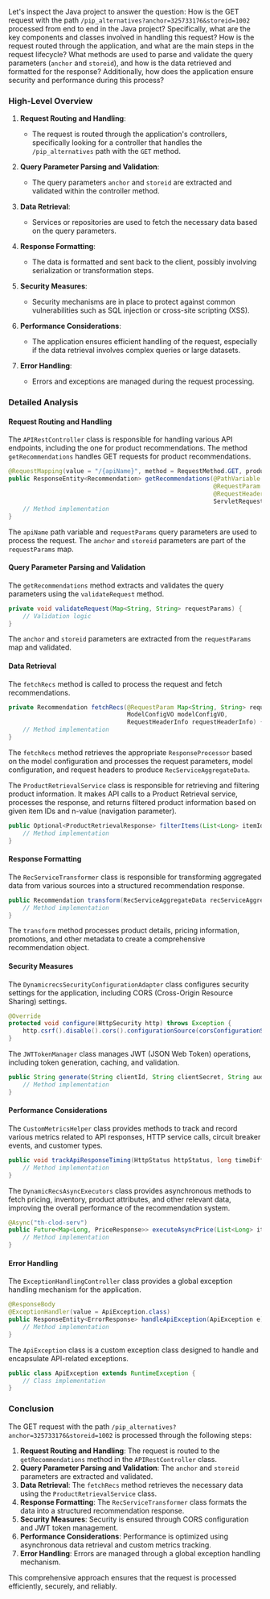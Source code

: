
Let's inspect the Java project to answer the question: How is the GET request with the path `/pip_alternatives?anchor=325733176&storeid=1002` processed from end to end in the Java project? Specifically, what are the key components and classes involved in handling this request? How is the request routed through the application, and what are the main steps in the request lifecycle? What methods are used to parse and validate the query parameters (`anchor` and `storeid`), and how is the data retrieved and formatted for the response? Additionally, how does the application ensure security and performance during this process?

### High-Level Overview

1. **Request Routing and Handling**:
   - The request is routed through the application's controllers, specifically looking for a controller that handles the `/pip_alternatives` path with the `GET` method.

2. **Query Parameter Parsing and Validation**:
   - The query parameters `anchor` and `storeid` are extracted and validated within the controller method.

3. **Data Retrieval**:
   - Services or repositories are used to fetch the necessary data based on the query parameters.

4. **Response Formatting**:
   - The data is formatted and sent back to the client, possibly involving serialization or transformation steps.

5. **Security Measures**:
   - Security mechanisms are in place to protect against common vulnerabilities such as SQL injection or cross-site scripting (XSS).

6. **Performance Considerations**:
   - The application ensures efficient handling of the request, especially if the data retrieval involves complex queries or large datasets.

7. **Error Handling**:
   - Errors and exceptions are managed during the request processing.

### Detailed Analysis

#### Request Routing and Handling

The `APIRestController` class is responsible for handling various API endpoints, including the one for product recommendations. The method `getRecommendations` handles GET requests for product recommendations.

```java
@RequestMapping(value = "/{apiName}", method = RequestMethod.GET, produces = {MediaType.APPLICATION_JSON_VALUE})
public ResponseEntity<Recommendation> getRecommendations(@PathVariable String apiName,
                                                         @RequestParam Map<String, String> requestParams,
                                                         @RequestHeader HttpHeaders requestHeaders,
                                                         ServletRequest req) {
    // Method implementation
}
```

The `apiName` path variable and `requestParams` query parameters are used to process the request. The `anchor` and `storeid` parameters are part of the `requestParams` map.

#### Query Parameter Parsing and Validation

The `getRecommendations` method extracts and validates the query parameters using the `validateRequest` method.

```java
private void validateRequest(Map<String, String> requestParams) {
    // Validation logic
}
```

The `anchor` and `storeid` parameters are extracted from the `requestParams` map and validated.

#### Data Retrieval

The `fetchRecs` method is called to process the request and fetch recommendations.

```java
private Recommendation fetchRecs(@RequestParam Map<String, String> requestParams,
                                 ModelConfigVO modelConfigVO,
                                 RequestHeaderInfo requestHeaderInfo) {
    // Method implementation
}
```

The `fetchRecs` method retrieves the appropriate `ResponseProcessor` based on the model configuration and processes the request parameters, model configuration, and request headers to produce `RecServiceAggregateData`.

The `ProductRetrievalService` class is responsible for retrieving and filtering product information. It makes API calls to a Product Retrieval service, processes the response, and returns filtered product information based on given item IDs and n-value (navigation parameter).

```java
public Optional<ProductRetrievalResponse> filterItems(List<Long> itemIds, String nValue, String appId) {
    // Method implementation
}
```

#### Response Formatting

The `RecServiceTransformer` class is responsible for transforming aggregated data from various sources into a structured recommendation response.

```java
public Recommendation transform(RecServiceAggregateData recServiceAggregateData) {
    // Method implementation
}
```

The `transform` method processes product details, pricing information, promotions, and other metadata to create a comprehensive recommendation object.

#### Security Measures

The `DynamicrecsSecurityConfigurationAdapter` class configures security settings for the application, including CORS (Cross-Origin Resource Sharing) settings.

```java
@Override
protected void configure(HttpSecurity http) throws Exception {
    http.csrf().disable().cors().configurationSource(corsConfigurationSource());
}
```

The `JWTTokenManager` class manages JWT (JSON Web Token) operations, including token generation, caching, and validation.

```java
public String generate(String clientId, String clientSecret, String audience, int tokenExpiryTimeInMins) {
    // Method implementation
}
```

#### Performance Considerations

The `CustomMetricsHelper` class provides methods to track and record various metrics related to API responses, HTTP service calls, circuit breaker events, and customer types.

```java
public void trackApiResponseTiming(HttpStatus httpStatus, long timeDiff, String endpointName, String customerType) {
    // Method implementation
}
```

The `DynamicRecsAsyncExecutors` class provides asynchronous methods to fetch pricing, inventory, product attributes, and other relevant data, improving the overall performance of the recommendation system.

```java
@Async("th-clod-serv")
public Future<Map<Long, PriceResponse>> executeAsyncPrice(List<Long> itemIds, Integer storeId) throws ApiException {
    // Method implementation
}
```

#### Error Handling

The `ExceptionHandlingController` class provides a global exception handling mechanism for the application.

```java
@ResponseBody
@ExceptionHandler(value = ApiException.class)
public ResponseEntity<ErrorResponse> handleApiException(ApiException e) {
    // Method implementation
}
```

The `ApiException` class is a custom exception class designed to handle and encapsulate API-related exceptions.

```java
public class ApiException extends RuntimeException {
    // Class implementation
}
```

### Conclusion

The GET request with the path `/pip_alternatives?anchor=325733176&storeid=1002` is processed through the following steps:

1. **Request Routing and Handling**: The request is routed to the `getRecommendations` method in the `APIRestController` class.
2. **Query Parameter Parsing and Validation**: The `anchor` and `storeid` parameters are extracted and validated.
3. **Data Retrieval**: The `fetchRecs` method retrieves the necessary data using the `ProductRetrievalService` class.
4. **Response Formatting**: The `RecServiceTransformer` class formats the data into a structured recommendation response.
5. **Security Measures**: Security is ensured through CORS configuration and JWT token management.
6. **Performance Considerations**: Performance is optimized using asynchronous data retrieval and custom metrics tracking.
7. **Error Handling**: Errors are managed through a global exception handling mechanism.

This comprehensive approach ensures that the request is processed efficiently, securely, and reliably.